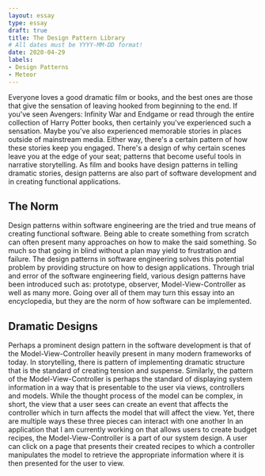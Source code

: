 ```yaml
---
layout: essay
type: essay
draft: true
title: The Design Pattern Library
# All dates must be YYYY-MM-DD format!
date: 2020-04-29
labels:
- Design Patterns
- Meteor
---
```


Everyone loves a good dramatic film or books, and the best ones are those that give the sensation of leaving hooked from beginning to the end.  If you've seen Avengers: Infinity War and Endgame or read through the entire collection of Harry Potter books, then certainly you've experienced such a sensation.  Maybe you've also experienced memorable stories in places outside of mainstream media.  Either way, there's a certain pattern of how these stories keep you engaged.  There's a design of why certain scenes leave you at the edge of your seat; patterns that become useful tools in narrative storytelling.  As film and books have design patterns in telling dramatic stories, design patterns are also part of software development and in creating functional applications.  

## The Norm

Design patterns within software engineering are the tried and true means of creating functional software.  Being able to create something from scratch can often present many approaches on how to make the said something.  So much so that going in blind without a plan may yield to frustration and failure.  The design patterns in software engineering solves this potential problem by providing structure on how to design applications.  Through trial and error of the software engineering field, various design patterns have been introduced such as: prototype, observer, Model-View-Controller as well as many more.  Going over all of them may turn this essay into an encyclopedia, but they are the norm of how software can be implemented.

##  Dramatic Designs

Perhaps a prominent design pattern in the software development is that of the Model-View-Controller heavily present in many modern frameworks of today.  In storytelling, there is pattern of implementing dramatic structure that is the standard of creating tension and suspense.  Similarly, the pattern of the Model-View-Controller is perhaps the standard of displaying system information in a way that is presentable to the user via views, controllers and models.  While the thought process of the model can be complex, in short, the view that a user sees can create an event that affects the controller which in turn affects the model that will affect the view.  Yet, there are multiple ways these three pieces can interact with one another  In an application that I am currently working on that allows users to create budget recipes, the Model-View-Controller is a part of our system design.  A user can click on a page that presents their created recipes to which a controller manipulates the model to retrieve the appropriate information where it is then presented for the user to view. 










